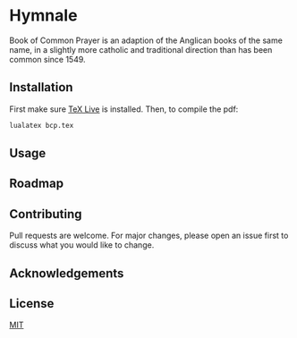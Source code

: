# Hymnale

Book of Common Prayer is an adaption of the Anglican books of the same name, in a slightly more catholic and traditional direction than has been common since 1549.

## Installation

First make sure [TeX Live](https://www.tug.org/texlive/) is installed. Then, to compile the pdf:

```bash
lualatex bcp.tex
```


## Usage


## Roadmap

## Contributing
Pull requests are welcome. For major changes, please open an issue first to discuss what you would like to change.

## Acknowledgements

## License
[MIT](https://choosealicense.com/licenses/mit/)